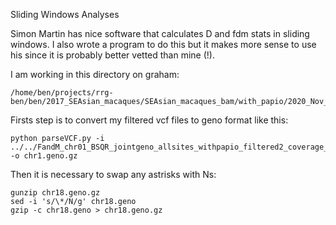 Sliding Windows Analyses

Simon Martin has nice software that calculates D and fdm stats in sliding windows.  I also wrote a program to do this but it makes more sense to use his since it is probably better vetted than mine (!).

I am working in this directory on graham:
```
/home/ben/projects/rrg-ben/ben/2017_SEAsian_macaques/SEAsian_macaques_bam/with_papio/2020_Nov_filtered_by_depth_3sigmas/final_data_including_sites_with_lots_of_missing_data/genomics_general/VCF_processing
```
Firsts step is to convert my filtered vcf files to geno format like this:
```
python parseVCF.py -i ../../FandM_chr01_BSQR_jointgeno_allsites_withpapio_filtered2_coverage_SNPsonly.vcf.gz.recode.vcf.gz -o chr1.geno.gz
```

Then it is necessary to swap any astrisks with Ns:
```
gunzip chr18.geno.gz
sed -i 's/\*/N/g' chr18.geno 
gzip -c chr18.geno > chr18.geno.gz
```
